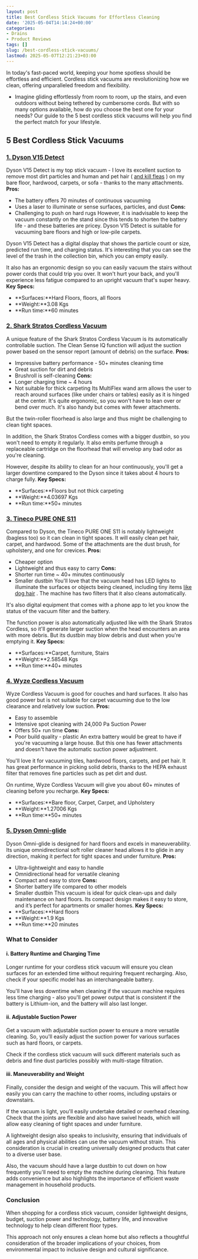```yaml
---
layout: post
title: Best Cordless Stick Vacuums for Effortless Cleaning
date: '2025-05-04T14:14:24+00:00'
categories:
- Drains
- Product Reviews
tags: []
slug: /best-cordless-stick-vacuums/
lastmod: 2025-05-07T12:21:23+03:00
---
```


In today's fast-paced world, keeping your home spotless should be effortless and efficient. Cordless stick vacuums are revolutionizing how we clean, offering unparalleled freedom and flexibility.
- Imagine gliding effortlessly from room to room, up the stairs, and even outdoors without being tethered by cumbersome cords.
But with so many options available, how do you choose the best one for your needs? Our guide to the 5 best cordless stick vacuums will help you find the perfect match for your lifestyle.
## 5 Best Cordless Stick Vacuums
### [1. Dyson V15 Detect](https://www.amazon.com/gp/product/B0CDN7F736?ie=UTF8&asc_campaign=&asc_source=&asc_refurl=https%3A%2F%2Fwww.rtings.com%2Fvacuum%2Freviews%2Fbest%2Fcordless-stick&th=1&linkCode=ll1&tag=p-policy-20&linkId=dab7fe8bf175f3fdbaa884342712975e&language=en_US&ref_=as_li_ss_tl)
Dyson V15 Detect is my top stick vacuum - I love its excellent suction to remove most dirt particles and human and pet hair (
[and kill fleas](https://pestpolicy.com/does-vacuuming-kill-flea-larvae/)
) on my bare floor, hardwood, carpets, or sofa - thanks to the many attachments.
**Pros:**
- The battery offers 70 minutes of continuous vacuuming
- Uses a laser to illuminate or sense surfaces, particles, and dust
**Cons:**
- Challenging to push on hard rugs
However, it is inadvisable to keep the vacuum constantly on the stand since this tends to shorten the battery life - and these batteries are pricey. Dyson V15 Detect is suitable for vacuuming bare floors and high or low-pile carpets.

Dyson V15 Detect has a digital display that shows the particle count or size, predicted run time, and charging status. It's interesting that you can see the level of the trash in the collection bin, which you can empty easily.

It also has an ergonomic design so you can easily vacuum the stairs without power cords that could trip you over. It won't hurt your back, and you'll experience less fatigue compared to an upright vacuum that's super heavy.
**Key Specs:**
- **Surfaces:**Hard Floors, floors, all floors
- **Weight:**3.08 Kgs
- **Run time:**60 minutes
### [2. Shark Stratos Cordless Vacuum](https://www.amazon.com/gp/product/B0B5JMNGNQ?ie=UTF8&asc_campaign=&asc_source=&asc_refurl=https%3A%2F%2Fwww.rtings.com%2Fvacuum%2Freviews%2Fbest%2Fcordless-stick&th=1&linkCode=ll1&tag=p-policy-20&linkId=614792e30c0fc51053a9a7efc2fd7e0a&language=en_US&ref_=as_li_ss_tl)
A unique feature of the Shark Stratos Cordless Vacuum is its automatically controllable suction. The Clean Sense IQ function will adjust the suction power based on the sensor report (amount of debris) on the surface.
**Pros:**
- Impressive battery performance - 50+ minutes cleaning time
- Great suction for dirt and debris
- Brushroll is self-cleaning
**Cons:**
- Longer charging time ~ 4 hours
- Not suitable for thick carpeting
Its MultiFlex wand arm allows the user to reach around surfaces (like under chairs or tables) easily as it is hinged at the center. It's quite ergonomic, so you won't have to lean over or bend over much. It's also handy but comes with fewer attachments.

But the twin-roller floorhead is also large and thus might be challenging to clean tight spaces.

In addition, the Shark Stratos Cordless comes with a bigger dustbin, so you won't need to empty it regularly. It also emits perfume through a replaceable cartridge on the floorhead that will envelop any bad odor as you're cleaning.

However, despite its ability to clean for an hour continuously, you'll get a larger downtime compared to the Dyson since it takes about 4 hours to charge fully.
**Key Specs:**
- **Surfaces:**Floors but not thick carpeting
- **Weight:**4.03697 Kgs
- **Run time:**50+ minutes
### [3. Tineco PURE ONE S11](https://www.amazon.com/gp/product/B08CDQ52TB?ie=UTF8&asc_campaign=&asc_source=&asc_refurl=https%3A%2F%2Fwww.rtings.com%2Fvacuum%2Freviews%2Fbest%2Fcordless-stick&th=1&linkCode=ll1&tag=p-policy-20&linkId=778b977427173293f65df0b2751168c3&language=en_US&ref_=as_li_ss_tl)
Compared to Dyson, the Tineco PURE ONE S11 is notably lightweight (bagless too) so it can clean in tight spaces. It will easily clean pet hair, carpet, and hardwood. Some of the attachments are the dust brush, for upholstery, and one for crevices.
**Pros:**
- Cheaper option
- Lightweight and thus easy to carry
**Cons:**
- Shorter run time ~ 40+ minutes continuously
- Smaller dustbin
You'll love that the vacuum head has LED lights to illuminate the surfaces or objects being cleaned, including tiny items
[like dog hair](https://pestpolicy.com/best-vacuum-for-dog-hair/)
. The machine has two filters that it also cleans automatically.

It's also digital equipment that comes with a phone app to let you know the status of the vacuum filter and the battery.

The function power is also automatically adjusted like with the Shark Stratos Cordless, so it'll generate larger suction when the head encounters an area with more debris. But its dustbin may blow debris and dust when you're emptying it.
**Key Specs:**
- **Surfaces:**Carpet, furniture, Stairs
- **Weight:**2.58548 Kgs
- **Run time:**40+ minutes
### [4. Wyze Cordless Vacuum](https://www.amazon.com/gp/product/B09J8V2CXF?ie=UTF8&asc_campaign=&asc_source=&asc_refurl=https%3A%2F%2Fwww.rtings.com%2Fvacuum%2Freviews%2Fbest%2Fcordless-stick&linkCode=ll1&tag=p-policy-20&linkId=e6e367c2a7cd02193030c8c3a66d1742&language=en_US&ref_=as_li_ss_tl)
Wyze Cordless Vacuum is good for couches and hard surfaces. It also has good power but is not suitable for carpet vacuuming due to the low clearance and relatively low suction.
**Pros:**
- Easy to assemble
- Intensive spot cleaning with 24,000 Pa Suction Power
- Offers 50+ run time
**Cons:**
- Poor build quality - plastic
An extra battery would be great to have if you're vacuuming a large house. But this one has fewer attachments and doesn't have the automatic suction power adjustment.

You'll love it for vacuuming tiles, hardwood floors, carpets, and pet hair. It has great performance in picking solid debris, thanks to the HEPA exhaust filter that removes fine particles such as pet dirt and dust.

On runtime, Wyze Cordless Vacuum will give you about 60+ minutes of cleaning before you recharge.
**Key Specs:**
- **Surfaces:**Bare floor, Carpet, Carpet, and Upholstery
- **Weight:**1.27006 Kgs
- **Run time:**50+ minutes
### [5. Dyson Omni-glide](https://www.amazon.com/gp/product/B09D5KFQ92?ie=UTF8&asc_campaign=&asc_source=&asc_refurl=https%3A%2F%2Fwww.rtings.com%2Fvacuum%2Freviews%2Fbest%2Fcordless-stick&th=1&linkCode=ll1&tag=p-policy-20&linkId=a2053721cc4f8181007cdfffa9990c77&language=en_US&ref_=as_li_ss_tl)
Dyson Omni-glide is designed for hard floors and excels in maneuverability. Its unique omnidirectional soft roller cleaner head allows it to glide in any direction, making it perfect for tight spaces and under furniture.
**Pros:**
- Ultra-lightweight and easy to handle
- Omnidirectional head for versatile cleaning
- Compact and easy to store
**Cons:**
- Shorter battery life compared to other models
- Smaller dustbin
This vacuum is ideal for quick clean-ups and daily maintenance on hard floors. Its compact design makes it easy to store, and it’s perfect for apartments or smaller homes.
**Key Specs:**
- **Surfaces:**Hard floors
- **Weight:**1.9 Kgs
- **Run time:**20 minutes
### What to Consider
#### i. Battery Runtime and Charging Time
Longer runtime for your cordless stick vacuum will ensure you clean surfaces for an extended time without requiring frequent recharging. Also, check if your specific model has an interchangeable battery.

You'll have less downtime when cleaning if the vacuum machine requires less time charging - also you'll get power output that is consistent if the battery is Lithium-ion, and the battery will also last longer.
#### ii. Adjustable Suction Power
Get a vacuum with adjustable suction power to ensure a more versatile cleaning. So, you'll easily adjust the suction power for various surfaces such as hard floors, or carpets.

Check if the cordless stick vacuum will suck different materials such as debris and fine dust particles possibly with multi-stage filtration.
#### iii. Maneuverability and Weight
Finally, consider the design and weight of the vacuum. This will affect how easily you can carry the machine to other rooms, including upstairs or downstairs.

If the vacuum is light, you'll easily undertake detailed or overhead cleaning. Check that the joints are flexible and also have swivel heads, which will allow easy cleaning of tight spaces and under furniture.

A lightweight design also speaks to inclusivity, ensuring that individuals of all ages and physical abilities can use the vacuum without strain. This consideration is crucial in creating universally designed products that cater to a diverse user base.

Also, the vacuum should have a large dustbin to cut down on how frequently you'll need to empty the machine during cleaning. This feature adds convenience but also highlights the importance of efficient waste management in household products.
### Conclusion
When shopping for a cordless stick vacuum, consider lightweight designs, budget, suction power and technology, battery life, and innovative technology to help clean different floor types.

This approach not only ensures a clean home but also reflects a thoughtful consideration of the broader implications of your choices, from environmental impact to inclusive design and cultural significance.
